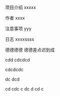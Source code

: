 项目介绍
xxxxx

作者
xxxx

注意事项
yyy

日志
xxxxssss

德德德德
德德差点迟到成


cdd
cdcdcd

cdcdcdc

dc
dcd

cd
cdc
c
dc
d
cd
c
